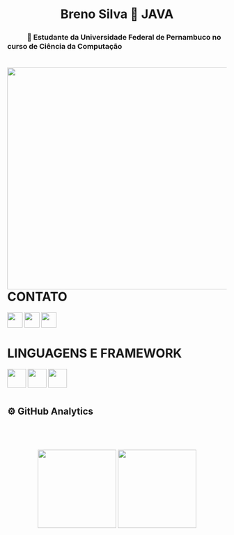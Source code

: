 <h1 align="center">Breno Silva 🔗 JAVA</h1>

<p align="center"><h3>ㅤㅤㅤ🚀 Estudante da Universidade Federal de Pernambuco no curso de Ciência da Computação</p>
<h1> </h1>


<img src="https://user-images.githubusercontent.com/84048306/121829926-3ae44380-cc9a-11eb-9083-a04a5f0baf76.gif" min-width="400px" max-width="550px" width="510px" align="right" >

# CONTATO 

<p align="left">
  <a href="#" alt="Gmail">
  <img height="35em" src="https://img.shields.io/badge/-Gmail-FF0000?style=flat-square&labelColor=FF0000&logo=gmail&logoColor=white&link=(mailto:andressa.workti@gmail.com" /></a>

  <a href="#" alt="Linkedin">
  <img height="35em" src="https://img.shields.io/badge/-Linkedin-0e76a8?style=flat-square&logo=Linkedin&logoColor=white&link=https://www.linkedin.com/in/andressa-silva99/" /></a>

  <a href="#" alt="WhatsApp">
  <img height="35em" src="https://img.shields.io/badge/-WhatsApp-25d366?style=flat-square&labelColor=25d366&logo=whatsapp&logoColor=white&link=https://api.whatsapp.com/send?phone=5521980076402"/></a>

</p>



# LINGUAGENS E FRAMEWORK 
<p align="left">

  <img height="43em" src="https://img.shields.io/badge/Java-ED8B00?style=for-the-badge&logo=java&logoColor=white"/>  <img height="43em" src="https://img.shields.io/badge/Spring-6DB33F?style=for-the-badge&logo=spring&logoColor=white"/>    <img height="43em" src="https://img.shields.io/badge/MySQL-00000F?style=for-the-badge&logo=mysql&logoColor=white"/>
  </p>

#
#
#
 <h2>⚙ <b>GitHub Analytics</b><h2>
    <br>
    <p align="center">
        <img height="180em" src="https://github-readme-stats-eight-theta.vercel.app/api?username=BrenoRev&show_icons=true&theme=tokyonight&include_all_commits=true&count_private=false"/>
        <img height="180em" src="https://github-readme-stats-eight-theta.vercel.app/api/top-langs/?username=BrenoRev&layout=compact&langs_count=8&theme=tokyonight&include_all_commits=true&count_private=false"/>
    </p>

